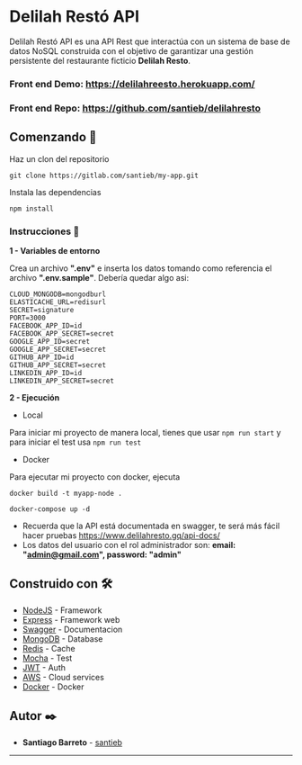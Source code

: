 # Delilah Restó API

Delilah Restó API es una API Rest que interactúa con un sistema de base de datos NoSQL construida con el objetivo de garantizar una gestión persistente del restaurante ficticio **Delilah Resto**.

### Front end Demo: https://delilahreesto.herokuapp.com/
### Front end Repo: https://github.com/santieb/delilahresto

## Comenzando 🚀

Haz un clon del repositorio

```
git clone https://gitlab.com/santieb/my-app.git
```

Instala las dependencias

```
npm install
```

### Instrucciones 📄

**1 - Variables de entorno**

Crea un archivo **".env"** e inserta los datos tomando como referencia el archivo **".env.sample"**. Debería quedar algo asi:

```
CLOUD_MONGODB=mongodburl
ELASTICACHE_URL=redisurl
SECRET=signature
PORT=3000
FACEBOOK_APP_ID=id
FACEBOOK_APP_SECRET=secret
GOOGLE_APP_ID=secret
GOOGLE_APP_SECRET=secret
GITHUB_APP_ID=id
GITHUB_APP_SECRET=secret
LINKEDIN_APP_ID=id
LINKEDIN_APP_SECRET=secret
```

**2 - Ejecución**

* Local

Para iniciar mi proyecto de manera local, tienes que usar `npm run start` y para iniciar el test usa `npm run test`

* Docker

Para ejecutar mi proyecto con docker, ejecuta 

`docker build -t myapp-node .`

`docker-compose up -d`


* Recuerda que la API está documentada en swagger, te será más fácil hacer pruebas
https://www.delilahresto.gq/api-docs/
* Los datos del usuario con el rol administrador son: **email: "admin@gmail.com", password: "admin"**

## Construido con 🛠️

* [NodeJS]("https://nodejs.org/es/") - Framework
* [Express]("https://expressjs.com/es/") - Framework web
* [Swagger]("https://swagger.io/) - Documentacion
* [MongoDB]("https://www.mongodb.com/es") - Database
* [Redis]("https://redis.io/") - Cache
* [Mocha]("https://mochajs.org/") - Test
* [JWT]("https://jwt.io/") - Auth
* [AWS]("https://aws.amazon.com/) - Cloud services
* [Docker](https://www.docker.com/) - Docker


## Autor ✒️

* **Santiago Barreto** - [santieb](https://gitlab.com/santieb) 

---
